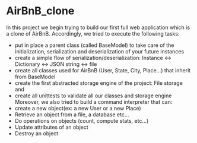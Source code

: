 # AirBnB_clone
In this project we begin trying to build our first full web application which is a clone of AirBnB.
Accordingly, we tried to execute the following tasks:
- put in place a parent class (called BaseModel) to take care of the initialization, serialization and deserialization of your future instances
- create a simple flow of serialization/deserialization: Instance <-> Dictionary <-> JSON string <-> file
- create all classes used for AirBnB (User, State, City, Place…) that inherit from BaseModel
- create the first abstracted storage engine of the project: File storage and 
- create all unittests to validate all our classes and storage engine
Moreover, we also tried to build a command interpreter that can:
- create a new object(ex: a new User or a new Place)
- Retrieve an object from a file, a database etc…
- Do operations on objects (count, compute stats, etc…)
- Update attributes of an object
- Destroy an object
